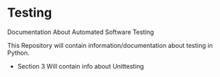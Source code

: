 # Testing
Documentation About Automated Software Testing

This Repository will contain information/documentation about testing in Python.

- Section 3
Will contain info about Unittesting
